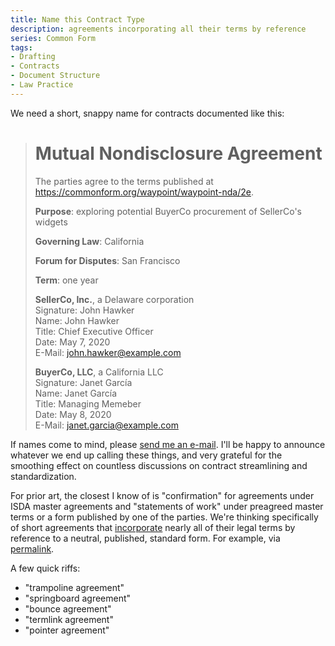 ```yaml
---
title: Name this Contract Type
description: agreements incorporating all their terms by reference
series: Common Form
tags:
- Drafting
- Contracts
- Document Structure
- Law Practice
---
```


We need a short, snappy name for contracts documented like this:

> # Mutual Nondisclosure Agreement
>
> The parties agree to the terms published at <https://commonform.org/waypoint/waypoint-nda/2e>.
>
> **Purpose**: exploring potential BuyerCo procurement of SellerCo's widgets
>
> **Governing Law**: California
>
> **Forum for Disputes**: San Francisco
>
> **Term**: one year
>
> **SellerCo, Inc.**, a Delaware corporation<br>
> Signature: <span class="conformedSignature">John Hawker</span><br>
> Name: John Hawker<br>
> Title: Chief Executive Officer<br>
> Date: May 7, 2020<br>
> E-Mail: john.hawker@example.com
>
> **BuyerCo, LLC**, a California LLC<br>
> Signature: <span class="conformedSignature">Janet García</span><br>
> Name: Janet García<br>
> Title: Managing Memeber<br>
> Date: May 8, 2020<br>
> E-Mail: janet.garcia@example.com

If names come to mind, please [send me an e-mail](mailto:kyle@kemitchell.com).  I'll be happy to announce whatever we end up calling these things, and very grateful for the smoothing effect on countless discussions on contract streamlining and standardization.

For prior art, the closest I know of is "confirmation" for agreements under ISDA master agreements and "statements of work" under preagreed master terms or a form published by one of the parties.  We're thinking specifically of short agreements that [incorporate](https://en.wikipedia.org/wiki/Incorporation_by_reference) nearly all of their legal terms by reference to a neutral, published, standard form.  For example, via [permalink](https://en.wikipedia.org/wiki/Permalink).

A few quick riffs:

- "trampoline agreement"
- "springboard agreement"
- "bounce agreement"
- "termlink agreement"
- "pointer agreement"
